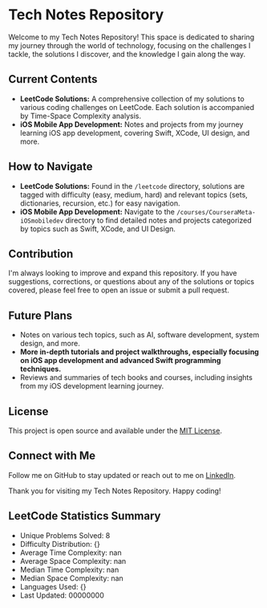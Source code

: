 # Tech Notes Repository

Welcome to my Tech Notes Repository! This space is dedicated to sharing my journey through the world of technology, focusing on the challenges I tackle, the solutions I discover, and the knowledge I gain along the way.

## Current Contents

- **LeetCode Solutions:** A comprehensive collection of my solutions to various coding challenges on LeetCode. Each solution is accompanied by Time-Space Complexity analysis.
- **iOS Mobile App Development:** Notes and projects from my journey learning iOS app development, covering Swift, XCode, UI design, and more.

## How to Navigate

- **LeetCode Solutions:** Found in the `/leetcode` directory, solutions are tagged with difficulty (easy, medium, hard) and relevant topics (sets, dictionaries, recursion, etc.) for easy navigation.
- **iOS Mobile App Development:** Navigate to the `/courses/CourseraMeta-iOSmobiledev` directory to find detailed notes and projects categorized by topics such as Swift, XCode, and UI Design.

## Contribution

I'm always looking to improve and expand this repository. If you have suggestions, corrections, or questions about any of the solutions or topics covered, please feel free to open an issue or submit a pull request.

## Future Plans

- Notes on various tech topics, such as AI, software development, system design, and more.
- **More in-depth tutorials and project walkthroughs, especially focusing on iOS app development and advanced Swift programming techniques.**
- Reviews and summaries of tech books and courses, including insights from my iOS development learning journey.

## License

This project is open source and available under the [MIT License](LICENSE).

## Connect with Me

Follow me on GitHub to stay updated or reach out to me on [LinkedIn](https://www.linkedin.com/in/kardeepakkumar).

Thank you for visiting my Tech Notes Repository. Happy coding!

## LeetCode Statistics Summary

- Unique Problems Solved: 8
- Difficulty Distribution: {}
- Average Time Complexity: nan
- Average Space Complexity: nan
- Median Time Complexity: nan
- Median Space Complexity: nan
- Languages Used: {}
- Last Updated: 00000000
